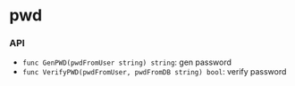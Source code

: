 # pwd

### API
- `func GenPWD(pwdFromUser string) string`: gen password
- `func VerifyPWD(pwdFromUser, pwdFromDB string) bool`: verify password